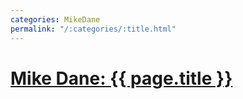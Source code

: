 ```yaml
---
categories: MikeDane
permalink: "/:categories/:title.html"
---
```


# [Mike Dane: {{ page.title }}](https://youtu.be/M6b0KmLB-pM)


